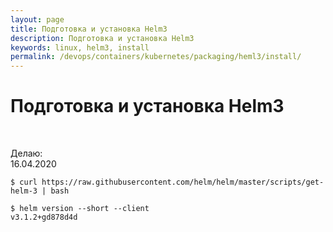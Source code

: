 ```yaml
---
layout: page
title: Подготовка и установка Helm3
description: Подготовка и установка Helm3
keywords: linux, helm3, install
permalink: /devops/containers/kubernetes/packaging/heml3/install/
---
```


# Подготовка и установка Helm3

<br/>

Делаю:  
16.04.2020


    $ curl https://raw.githubusercontent.com/helm/helm/master/scripts/get-helm-3 | bash

    $ helm version --short --client
    v3.1.2+gd878d4d
